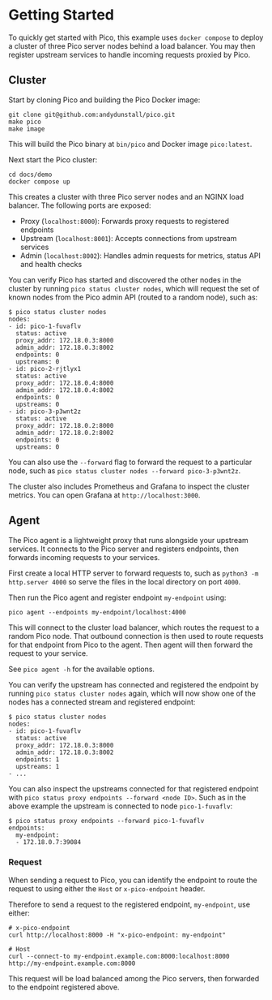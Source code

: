 # Getting Started

To quickly get started with Pico, this example uses `docker compose` to deploy
a cluster of three Pico server nodes behind a load balancer. You may then
register upstream services to handle incoming requests proxied by Pico.

## Cluster

Start by cloning Pico and building the Pico Docker image:
```shell
git clone git@github.com:andydunstall/pico.git
make pico
make image
```

This will build the Pico binary at `bin/pico` and Docker image `pico:latest`.

Next start the Pico cluster:
```shell
cd docs/demo
docker compose up
```

This creates a cluster with three Pico server nodes and an NGINX load balancer.
The following ports are exposed:
* Proxy (`localhost:8000`): Forwards proxy requests to registered endpoints
* Upstream (`localhost:8001`): Accepts connections from upstream services
* Admin (`localhost:8002`): Handles admin requests for metrics, status API
and health checks

You can verify Pico has started and discovered the other nodes in the cluster
by running `pico status cluster nodes`, which will request the set of known
nodes from the Pico admin API (routed to a random node), such as:
```
$ pico status cluster nodes
nodes:
- id: pico-1-fuvaflv
  status: active
  proxy_addr: 172.18.0.3:8000
  admin_addr: 172.18.0.3:8002
  endpoints: 0
  upstreams: 0
- id: pico-2-rjtlyx1
  status: active
  proxy_addr: 172.18.0.4:8000
  admin_addr: 172.18.0.4:8002
  endpoints: 0
  upstreams: 0
- id: pico-3-p3wnt2z
  status: active
  proxy_addr: 172.18.0.2:8000
  admin_addr: 172.18.0.2:8002
  endpoints: 0
  upstreams: 0
```

You can also use the `--forward` flag to forward the request to a particular
node, such as `pico status cluster nodes --forward pico-3-p3wnt2z`.

The cluster also includes Prometheus and Grafana to inspect the cluster
metrics. You can open Grafana at `http://localhost:3000`.

## Agent

The Pico agent is a lightweight proxy that runs alongside your upstream
services. It connects to the Pico server and registers endpoints, then forwards
incoming requests to your services.

First create a local HTTP server to forward requests to, such as
`python3 -m http.server 4000` so serve the files in the local directory on port
`4000`.

Then run the Pico agent and register endpoint `my-endpoint` using:
```shell
pico agent --endpoints my-endpoint/localhost:4000
```

This will connect to the cluster load balancer, which routes the request to
a random Pico node. That outbound connection is then used to route requests
for that endpoint from Pico to the agent. Then agent will then forward the
request to your service.

See `pico agent -h` for the available options.

You can verify the upstream has connected and registered the endpoint by
running `pico status cluster nodes` again, which will now show one of the nodes
has a connected stream and registered endpoint:
```
$ pico status cluster nodes
nodes:
- id: pico-1-fuvaflv
  status: active
  proxy_addr: 172.18.0.3:8000
  admin_addr: 172.18.0.3:8002
  endpoints: 1
  upstreams: 1
- ...
```

You can also inspect the upstreams connected for that registered endpoint with
`pico status proxy endpoints --forward <node ID>`. Such as in the above example
the upstream is connected to node `pico-1-fuvaflv`:
```
$ pico status proxy endpoints --forward pico-1-fuvaflv
endpoints:
  my-endpoint:
  - 172.18.0.7:39084
```

### Request

When sending a request to Pico, you can identify the endpoint to route the
request to using either the `Host` or `x-pico-endpoint` header.

Therefore to send a request to the registered endpoint, `my-endpoint`, use
either:
```shell
# x-pico-endpoint
curl http://localhost:8000 -H "x-pico-endpoint: my-endpoint"

# Host
curl --connect-to my-endpoint.example.com:8000:localhost:8000 http://my-endpoint.example.com:8000
```

This request will be load balanced among the Pico servers, then forwarded to
the endpoint registered above.
